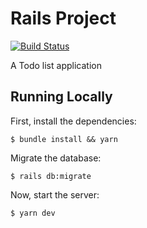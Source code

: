 # Rails Project
[![Build Status](https://travis-ci.com/mcansh/rails-project.svg?token=siCfs9PByWfP2yk5xhvY&branch=master)](https://travis-ci.com/mcansh/rails-project)

A Todo list application

## Running Locally

First, install the dependencies:

	$ bundle install && yarn
	
Migrate the database:

	$ rails db:migrate

Now, start the server:
	
	$ yarn dev

